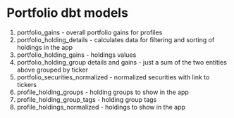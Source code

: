 # Portfolio dbt models

1. portfolio_gains - overall portfolio gains for profiles 
2. portfolio_holding_details - calculates data for filtering and sorting of holdings in the app
3. portfolio_holding_gains - holdings values 
4. portfolio_holding_group details and gains - just a sum of the two entities above grouped by ticker
5. portfolio_securities_normalized - normalized securities with link to tickers
6. profile_holding_groups - holding groups to show in the app 
7. profile_holding_group_tags - holding group tags 
8. profile_holdings_normalized - holdings to show in the app
